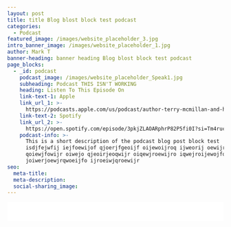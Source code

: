 ```yaml
---
layout: post
title: title Blog blost block test podcast
categories:
  - Podcast
featured_image: /images/website_placeholder_3.jpg
intro_banner_image: /images/website_placeholder_1.jpg
author: Mark T
banner-heading: banner heading Blog blost block test podcast
page_blocks:
  - _id: podcast
    podcast_image: /images/website_placeholder_Speak1.jpg
    subheading: Podcast THIS ISN'T WORKING
    heading: Listen To This Episode On
    link-text-1: Apple
    link_url_1: >-
      https://podcasts.apple.com/us/podcast/author-terry-mcmillan-and-her-gay-ex-husband/id1264843400?i=1000484996018
    link-text-2: Spotify
    link_url_2: >-
      https://open.spotify.com/episode/3pkjZLAOARphrP82P5fi0I?si=Tm4rucRvQi-gdUjiQszi_g
    podcast-info: >-
      This is a short description of the podcast blog post block test
      isdjfejwfij iejfoewijof qjoerjfgeoijf oijewoijroq ijweorij oewijroweij
      qoiewjfowijr oiwejo qjeoirjeoqwijr oiqewjroewijro iqwejroijewojfoiq
      joiwerjoewjrqwoeijfo ijroeiwjqroewijr
seo:
  meta-title:
  meta-description:
  social-sharing_image:
---
```


<div class="cms-embed" data-cms-embed="IDxpZnJhbWUgc3R5bGU9ImJvcmRlcjogbm9uZSIgc3JjPSIvL2h0bWw1LXBsYXllci5saWJzeW4uY29tL2VtYmVkL2VwaXNvZGUvaWQvMTUxNTExMzkvaGVpZ2h0LzQ1L3RoZW1lL3N0YW5kYXJkL3RodW1ibmFpbC95ZXMvZGlyZWN0aW9uL2JhY2t3YXJkLyIgaGVpZ2h0PSI0NSIgd2lkdGg9IjEwMCUiIHNjcm9sbGluZz0ibm8iIGFsbG93ZnVsbHNjcmVlbiB3ZWJraXRhbGxvd2Z1bGxzY3JlZW4gbW96YWxsb3dmdWxsc2NyZWVuIG9hbGxvd2Z1bGxzY3JlZW4gbXNhbGxvd2Z1bGxzY3JlZW4+PC9pZnJhbWU+Cg=="><iframe style="border: none" src="//html5-player.libsyn.com/embed/episode/id/15151139/height/45/theme/standard/thumbnail/yes/direction/backward/" height="45" width="100%" scrolling="no" allowfullscreen="" webkitallowfullscreen="" mozallowfullscreen="" oallowfullscreen="" msallowfullscreen=""></iframe></div>

&nbsp;
